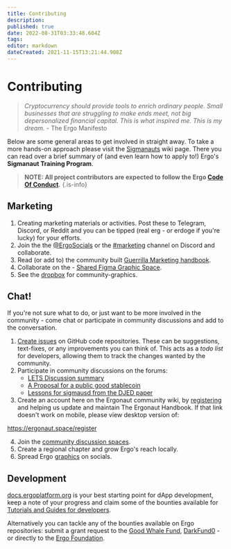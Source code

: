 ```yaml
---
title: Contributing
description: 
published: true
date: 2022-08-31T03:33:48.604Z
tags: 
editor: markdown
dateCreated: 2021-11-15T13:21:44.908Z
---
```


# Contributing
> *Cryptocurrency should provide tools to enrich ordinary people. Small businesses that are struggling to make ends meet, not big depersonalized financial capital. This is what inspired me. This is my dream.* - The Ergo Manifesto



Below are some general areas to get involved in straight away. To take a more hands-on approach please visit the [Sigmanauts](/en/Ergo/Contributing/Sigmanauts) wiki page. There you can read over a brief summary of (and even learn how to apply to!) Ergo's **Sigmanaut Training Program**.

> **NOTE: All project contributors are expected to follow the Ergo [Code Of Conduct](/en/Ergo/Contributing/code-of-conduct).**
{.is-info}

## Marketing

1. Creating marketing materials or activities. Post these to Telegram, Discord, or Reddit and you can be tipped (real erg - or erdoge if you're lucky) for your efforts. 
2. Join the the [@ErgoSocials](https://t.me/ErgoSocials) or the [#marketing](https://discord.gg/TBFXMzha7X) channel on Discord and collaborate. 
3. Read (or add to) the community built [Guerrilla Marketing handbook](https://ergonaut.space/en/Guides/Guerrilla-Marketing).
4. Collaborate on the - [Shared Figma Graphic Space](https://www.figma.com/file/pd92vgB3xNFThaacIKodYs/Guide-ID?node-id=1%3A756).
5. See the [dropbox](https://www.dropbox.com/sh/jionpgnj89eod2f/AAC5S1vnOwO3gm2vRYOmDBQ-a?dl=0) for community-graphics. 

## Chat!

If you're not sure what to do, or just want to be more involved in the community - come chat or participate in community discussions and add to the conversation. 


1. [Create issues](https://docs.github.com/en/issues/tracking-your-work-with-issues/creating-an-issue) on GitHub code repositories. These can be suggestions, text-fixes, or any improvements you can think of. This acts as a *todo list* for developers, allowing them to track the changes wanted by the community. 
2. Participate in community discussions on the forums:
	-	[LETS Discussion summary](https://www.ergoforum.org/t/lets-discussion-summary/3492)
	- [A Proposal for a public good stablecoin](https://www.ergoforum.org/t/a-proposal-for-a-public-good-stablecoin/3432)
	- [Lessons for sigmausd from the DJED paper](https://www.ergoforum.org/t/lessons-for-sigmausd-from-the-djed-paper/2345)
3. Create an account here on the Ergonaut community wiki, by [registering](/register) and helping us update and maintain The Ergonaut Handbook. If that link doesn't work on mobile, please view desktop version of:

https://ergonaut.space/register

4. Join the [community discussion spaces](https://github.com/glasgowm148/awesome-ergo/blob/master/pages/community.md).
5. Create a regional chapter and grow Ergo's reach locally.
6. Spread Ergo [graphics](https://photos.app.goo.gl/HUMnfRjyFDyHSPhHA) on socials. 



## Development

[docs.ergoplatform.org](http://docs.ergoplatform.org/) is your best starting point for dApp development, keep a note of your progress and claim some of the bounties available for [Tutorials and Guides for developers](https://github.com/ergoplatform/grow-ergo/issues/15). 

Alternatively you can tackle any of the bounties available on Ergo repositories: submit a grant request to the [Good Whale Fund](https://github.com/ergoplatform/grow-ergo/issues/13), [DarkFund0](https://github.com/ergoplatform/grow-ergo/issues/1) - or directly to the [Ergo Foundation](mailto:team@ergoplatform.org). 



